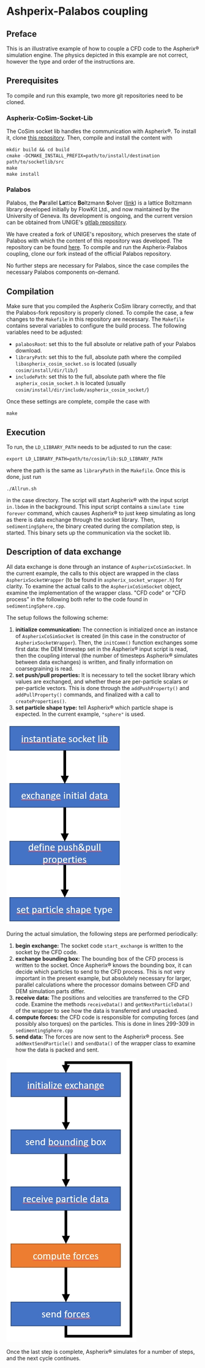 # Ashperix-Palabos coupling

## Preface

This is an illustrative example of how to couple a CFD code to the
Aspherix® simulation engine. The physics depicted in this example are
not correct, however the type and order of the instructions are.

## Prerequisites

To compile and run this example, two more git repositories need to be
cloned.

### Aspherix-CoSim-Socket-Lib

The CoSim socket lib handles the communication with Aspherix®. To
install it, clone [this
repository](https://github.com/CFDEMproject/Aspherix-CoSim-Socket-Lib). Then,
compile and install the content with

    mkdir build && cd build
    cmake -DCMAKE_INSTALL_PREFIX=path/to/install/destination path/to/socketlib/src
    make
    make install

### Palabos

Palabos, the **Pa**rallel **La**ttice **Bo**ltzmann **S**olver
([link](https://palabos.unige.ch/)) is a lattice Boltzmann library
developed initially by FlowKit Ltd., and now maintained by the
University of Geneva. Its development is ongoing, and the current
version can be obtained from UNIGE's [gitlab
repository](https://gitlab.com/unigespc/palabos).

We have created a fork of UNIGE's repository, which preserves the
state of Palabos with which the content of this repository was
developed. The repository can be found
[here](https://github.com/CFDEMproject/Palabos-fork). To compile and
run the Aspherix-Palabos coupling, clone our fork instead of the
official Palabos repository.

No further steps are necessary for Palabos, since the case compiles
the necessary Palabos components on-demand.

## Compilation

Make sure that you compiled the Aspherix CoSim library correctly, and
that the Palabos-fork repository is properly cloned. To compile the
case, a few changes to the `Makefile` in this repository are
necessary. The `Makefile` contains several variables to configure the
build process. The following variables need to be adjusted:

* `palabosRoot`: set this to the full absolute or relative path of
  your Palabos download.
* `libraryPath`: set this to the full, absolute path where the
  compiled `libaspherix_cosim_socket.so` is located (usually
  `cosim/install/dir/lib/`)
* `includePath`: set this to the full, absolute path where the file
  `aspherix_cosim_socket.h` is located (usually
  `cosim/install/dir/include/aspherix_cosim_socket/`)

Once these settings are complete, compile the case with

    make

## Execution


To run, the `LD_LIBRARY_PATH` needs to be adjusted to run the case:

    export LD_LIBRARY_PATH=path/to/cosim/lib:$LD_LIBRARY_PATH

where the path is the same as `libraryPath` in the `Makefile`. Once
this is done, just run

    ./Allrun.sh

in the case directory. The script will start Aspherix® with the input
script `in.lbdem` in the background. This input script contains a
`simulate time forever` command, which causes Aspherix® to just keep
simulating as long as there is data exchange through the socket
library. Then, `sedimentingSphere`, the binary created during the
compilation step, is started. This binary sets up the communication
via the socket lib.

## Description of data exchange

All data exchange is done through an instance of
`AspherixCoSimSocket`. In the current example, the calls to this
object are wrapped in the class `AspherixSocketWrapper` (to be found
in `aspherix_socket_wrapper.h`) for clarity. To examine the actual
calls to the `AspherixCoSimSocket` object, examine the implementation
of the wrapper class. "CFD code" or "CFD process" in the following
both refer to the code found in `sedimentingSphere.cpp`.

The setup follows the following scheme:

1. **initialize communication:** The connection is initialized once an
   instance of `AspherixCoSimSocket` is created (in this case in the
   constructor of `AspherixSocketWrapper`). Then, the `initComm()`
   function exchanges some first data: the DEM timestep set in the
   Aspherix® input script is read, then the coupling interval (the
   number of timesteps Aspherix® simulates between data exchanges) is
   written, and finally information on coarsegraining is read.
2. **set push/pull properties:** It is necessary to tell the socket
   library which values are exchanged, and whether these are
   per-particle scalars or per-particle vectors. This is done through
   the `addPushProperty()` and `addPullProperty()` commands, and
   finalized with a call to `createProperties()`.
3. **set particle shape type:** tell Aspherix® which particle shape is
   expected. In the current example, `"sphere"` is used.

![initialization](init.jpg)

During the actual simulation, the following steps are performed
periodically:

1. **begin exchange:** The socket code `start_exchange` is written to
   the socket by the CFD code.
2. **exchange bounding box:** The bounding box of the CFD process is
   written to the socket. Once Aspherix® knows the bounding box, it
   can decide which particles to send to the CFD process. This is not
   very important in the present example, but absolutely necessary for
   larger, parallel calculations where the processor domains between
   CFD and DEM simulation parts differ.
3. **receive data:** The positions and velocities are transferred to
   the CFD code. Examine the methods `receiveData()` and
   `getNextParticleData()` of the wrapper to see how the data is
   transferred and unpacked.
4. **compute forces:** the CFD code is responsible for computing
   forces (and possibly also torques) on the particles. This is done
   in lines 299-309 in `sedimentingSphere.cpp`
5. **send data:** The forces are now sent to the Aspherix®
   process. See `addNextSendParticle()` and `sendData()` of the
   wrapper class to examine how the data is packed and sent.

![simulation cycle](cycle.jpg)

Once the last step is complete, Aspherix® simulates for a number of
steps, and the next cycle continues.
